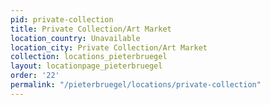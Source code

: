 ```yaml
---
pid: private-collection
title: Private Collection/Art Market
location_country: Unavailable
location_city: Private Collection/Art Market
collection: locations_pieterbruegel
layout: locationpage_pieterbruegel
order: '22'
permalink: "/pieterbruegel/locations/private-collection"
---
```

